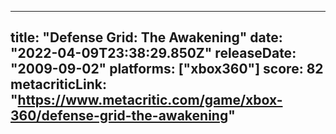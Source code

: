 
---
title: "Defense Grid: The Awakening"
date: "2022-04-09T23:38:29.850Z"
releaseDate: "2009-09-02"
platforms: ["xbox360"]
score: 82
metacriticLink: "https://www.metacritic.com/game/xbox-360/defense-grid-the-awakening"
---
